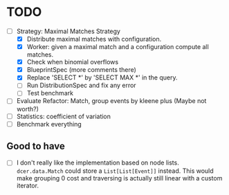 # TODO

- [ ] Strategy: Maximal Matches Strategy
  - [x] Distribute maximal matches with configuration.
  - [x] Worker: given a maximal match and a configuration compute all matches.
  - [x] Check when binomial overflows
  - [x] BlueprintSpec (more comments there)
  - [x] Replace 'SELECT *' by 'SELECT MAX *' in the query.
  - [ ] Run DistributionSpec and fix any error
  - [ ] Test benchmark 
- [ ] Evaluate Refactor: Match, group events by kleene plus (Maybe not worth?)
- [ ] Statistics: coefficient of variation
- [ ] Benchmark everything

## Good to have

- [ ] I don't really like the implementation based on node lists. 
`dcer.data.Match` could store a `List[List[Event]]` instead.
This would make grouping 0 cost and traversing is actually still linear with a custom iterator.